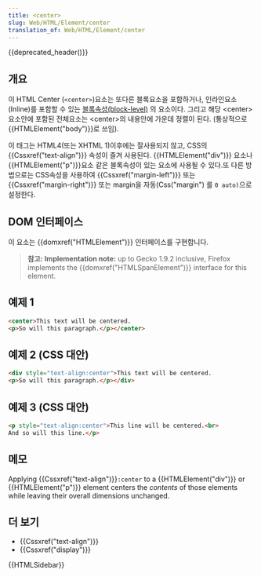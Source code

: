 ```yaml
---
title: <center>
slug: Web/HTML/Element/center
translation_of: Web/HTML/Element/center
---
```

{{deprecated_header()}}

## 개요

이 HTML Center (`<center>`)요소는 또다른 블록요소을 포함하거나, 인라인요소(Inline)를 포함할 수 있는 [블록속성(block-level)](/ko/docs/HTML/Block-level_elements) 의 요소이다. 그리고 해당 \<center> 요소안에 포함된 전체요소는 \<center>의 내용안에 가운데 정렬이 된다. (통상적으로 {{HTMLElement("body")}}로 쓰임).

이 태그는 HTML4(또는 XHTML 1)이후에는 잘사용되지 않고, CSS의 {{Cssxref("text-align")}} 속성이 즐겨 사용된다. {{HTMLElement("div")}} 요소나 {{HTMLElement("p")}}요소 같은 블록속성이 있는 요소에 사용될 수 있다.또 다른 방법으로는 CSS속성을 사용하여 {{Cssxref("margin-left")}} 또는 {{Cssxref("margin-right")}} 또는 margin을 자동(Css("margin") 를 `0 auto)`으로 설정한다.

## DOM 인터페이스

이 요소는 {{domxref("HTMLElement")}} 인터페이스를 구현합니다.

> **참고:** **Implementation note:** up to Gecko 1.9.2 inclusive, Firefox implements the {{domxref("HTMLSpanElement")}} interface for this element.

## 예제 1

```html
<center>This text will be centered.
<p>So will this paragraph.</p></center>
```

## 예제 2 (CSS 대안)

```html
<div style="text-align:center">This text will be centered.
<p>So will this paragraph.</p></div>
```

## 예제 3 (CSS 대안)

```html
<p style="text-align:center">This line will be centered.<br>
And so will this line.</p>
```

## 메모

Applying {{Cssxref("text-align")}}`:center` to a {{HTMLElement("div")}} or {{HTMLElement("p")}} element centers the _contents_ of those elements while leaving their overall dimensions unchanged.

## 더 보기

- {{Cssxref("text-align")}}
- {{Cssxref("display")}}

{{HTMLSidebar}}
